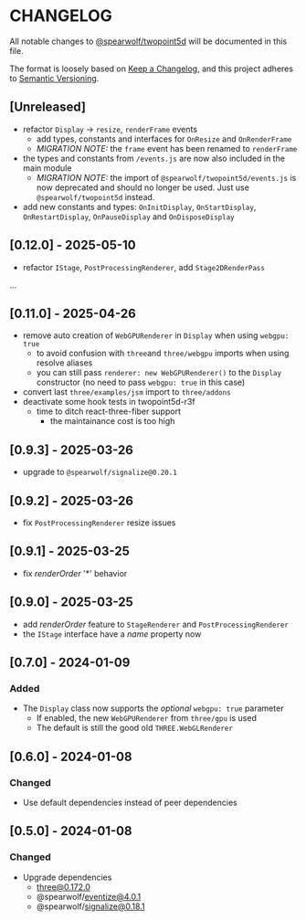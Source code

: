 # CHANGELOG

All notable changes to [@spearwolf/twopoint5d](https://github.com/spearwolf/twopoint5d/tree/main/packages/twopoint5d) will be documented in this file.

The format is loosely based on [Keep a Changelog](https://keepachangelog.com/en/1.1.0/),
and this project adheres to [Semantic Versioning](https://semver.org/spec/v2.0.0.html).

## [Unreleased]

- refactor `Display` &rarr; `resize`, `renderFrame` events
  - add types, constants and interfaces for `OnResize` and `OnRenderFrame`
  - _MIGRATION NOTE:_ the `frame` event has been renamed to `renderFrame`
- the types and constants from `/events.js` are now also included in the main module
  - _MIGRATION NOTE:_ the import of `@spearwolf/twopoint5d/events.js` is now deprecated and should no longer be used. Just use `@spearwolf/twopoint5d` instead.
- add new constants and types: `OnInitDisplay`, `OnStartDisplay`, `OnRestartDisplay`, `OnPauseDisplay` and `OnDisposeDisplay`


## [0.12.0] - 2025-05-10

- refactor `IStage`, `PostProcessingRenderer`, add `Stage2DRenderPass`

&mldr;

## [0.11.0] - 2025-04-26

- remove auto creation of `WebGPURenderer` in `Display` when using `webgpu: true`
  - to avoid confusion with `three`and `three/webgpu` imports when using resolve aliases
  - you can still pass `renderer: new WebGPURenderer()` to the `Display` constructor (no need to pass `webgpu: true` in this case)
- convert last `three/examples/jsm` import to `three/addons`
- deactivate some hook tests in twopoint5d-r3f
  - time to ditch react-three-fiber support
    - the maintainance cost is too high

## [0.9.3] - 2025-03-26

- upgrade to `@spearwolf/signalize@0.20.1`

## [0.9.2] - 2025-03-26

- fix `PostProcessingRenderer` resize issues

## [0.9.1] - 2025-03-25

- fix _renderOrder_ '*' behavior

## [0.9.0] - 2025-03-25

- add _renderOrder_ feature to `StageRenderer` and `PostProcessingRenderer`
- the `IStage` interface have a _name_ property now

## [0.7.0] - 2024-01-09

### Added

- The `Display` class now supports the _optional_ `webgpu: true` parameter
  - If enabled, the new `WebGPURenderer` from `three/gpu` is used
  - The default is still the good old `THREE.WebGLRenderer`


## [0.6.0] - 2024-01-08

### Changed

- Use default dependencies instead of peer dependencies


## [0.5.0] - 2024-01-08

### Changed

- Upgrade dependencies
  - three@0.172.0
  - @spearwolf/eventize@4.0.1
  - @spearwolf/signalize@0.18.1
